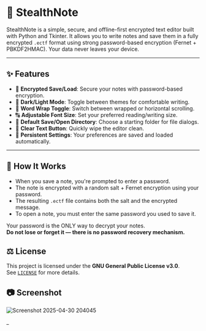 # 🔐 StealthNote

StealthNote is a simple, secure, and offline-first encrypted text editor built with Python and Tkinter. It allows you to write notes and save them in a fully encrypted `.ectf` format using strong password-based encryption (Fernet + PBKDF2HMAC). Your data never leaves your device.

---

## ✨ Features

- 💾 **Encrypted Save/Load**: Secure your notes with password-based encryption.
- 🌙 **Dark/Light Mode**: Toggle between themes for comfortable writing.
- 📝 **Word Wrap Toggle**: Switch between wrapped or horizontal scrolling.
- 🔠 **Adjustable Font Size**: Set your preferred reading/writing size.
- 📂 **Default Save/Open Directory**: Choose a starting folder for file dialogs.
- 🧹 **Clear Text Button**: Quickly wipe the editor clean.
- 🔧 **Persistent Settings**: Your preferences are saved and loaded automatically.

---

## 🔐 How It Works

- When you save a note, you're prompted to enter a password.
- The note is encrypted with a random salt + Fernet encryption using your password.
- The resulting `.ectf` file contains both the salt and the encrypted message.
- To open a note, you must enter the same password you used to save it.

Your password is the ONLY way to decrypt your notes.  
**Do not lose or forget it — there is no password recovery mechanism.**

## ⚖️ License

This project is licensed under the **GNU General Public License v3.0**.  
See [`LICENSE`](LICENSE) for more details.


## 📷 Screenshot 
![Screenshot 2025-04-30 204045](https://github.com/user-attachments/assets/c755f636-ad36-4af6-9e65-b615e6b7c578)

_


